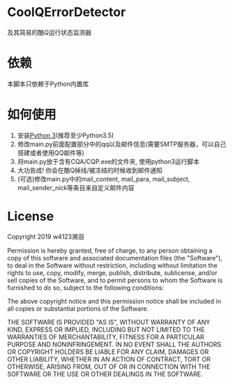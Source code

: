 # CoolQErrorDetector
及其简易的酷Q运行状态监测器

# 依赖
本脚本只依赖于Python内置库

# 如何使用
1. 安装[Python 3](https://www.python.org/downloads/)(推荐至少Python3.5)
2. 修改main.py前面配置部分中的qq以及邮件信息(需要SMTP服务器，可以自己搭建或者使用QQ邮件等)
3. 将main.py放于含有CQA/CQP.exe的文件夹, 使用python3运行脚本
4. 大功告成! 你会在酷Q掉线/被冻结的时候收到邮件通知
5. (可选)修改main.py中的mail_content, mail_para, mail_subject, mail_sender_nick等条目来自定义邮件内容

# License
Copyright 2019 w4123溯洄

Permission is hereby granted, free of charge, to any person obtaining a copy of this software and associated documentation files (the "Software"), to deal in the Software without restriction, including without limitation the rights to use, copy, modify, merge, publish, distribute, sublicense, and/or sell copies of the Software, and to permit persons to whom the Software is furnished to do so, subject to the following conditions:

The above copyright notice and this permission notice shall be included in all copies or substantial portions of the Software.

THE SOFTWARE IS PROVIDED "AS IS", WITHOUT WARRANTY OF ANY KIND, EXPRESS OR IMPLIED, INCLUDING BUT NOT LIMITED TO THE WARRANTIES OF MERCHANTABILITY, FITNESS FOR A PARTICULAR PURPOSE AND NONINFRINGEMENT. IN NO EVENT SHALL THE AUTHORS OR COPYRIGHT HOLDERS BE LIABLE FOR ANY CLAIM, DAMAGES OR OTHER LIABILITY, WHETHER IN AN ACTION OF CONTRACT, TORT OR OTHERWISE, ARISING FROM, OUT OF OR IN CONNECTION WITH THE SOFTWARE OR THE USE OR OTHER DEALINGS IN THE SOFTWARE.
